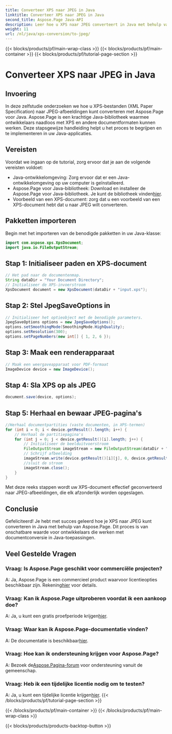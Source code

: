 ```yaml
---
title: Converteer XPS naar JPEG in Java
linktitle: Converteer XPS naar JPEG in Java
second_title: Aspose.Page Java-API
description: Leer hoe u XPS naar JPEG converteert in Java met behulp van Aspose.Page. Een uitgebreide handleiding met stapsgewijze instructies voor een naadloze integratie.
weight: 11
url: /nl/java/xps-conversion/to-jpeg/
---
```


{{< blocks/products/pf/main-wrap-class >}}
{{< blocks/products/pf/main-container >}}
{{< blocks/products/pf/tutorial-page-section >}}

# Converteer XPS naar JPEG in Java

## Invoering
In deze zelfstudie onderzoeken we hoe u XPS-bestanden (XML Paper Specification) naar JPEG-afbeeldingen kunt converteren met Aspose.Page voor Java. Aspose.Page is een krachtige Java-bibliotheek waarmee ontwikkelaars naadloos met XPS en andere documentformaten kunnen werken. Deze stapsgewijze handleiding helpt u het proces te begrijpen en te implementeren in uw Java-applicaties.
## Vereisten
Voordat we ingaan op de tutorial, zorg ervoor dat je aan de volgende vereisten voldoet:
- Java-ontwikkelomgeving: Zorg ervoor dat er een Java-ontwikkelomgeving op uw computer is geïnstalleerd.
-  Aspose.Page voor Java-bibliotheek: Download en installeer de Aspose.Page voor Java-bibliotheek. Je kunt de bibliotheek vinden[hier](https://releases.aspose.com/page/java/).
- Voorbeeld van een XPS-document: zorg dat u een voorbeeld van een XPS-document hebt dat u naar JPEG wilt converteren.
## Pakketten importeren
Begin met het importeren van de benodigde pakketten in uw Java-klasse:
```java
import com.aspose.xps.XpsDocument;
import java.io.FileOutputStream;
```
## Stap 1: Initialiseer paden en XPS-document
```java
// Het pad naar de documentenmap.
String dataDir = "Your Document Directory";
// Initialiseer de XPS-invoerstroom
XpsDocument document = new XpsDocument(dataDir + "input.xps");
```
## Stap 2: Stel JpegSaveOptions in
```java
// Initialiseer het optieobject met de benodigde parameters.
JpegSaveOptions options = new JpegSaveOptions();
options.setSmoothingMode(SmoothingMode.HighQuality);
options.setResolution(300);
options.setPageNumbers(new int[] { 1, 2, 6 });
```
## Stap 3: Maak een renderapparaat
```java
// Maak een weergaveapparaat voor PDF-formaat
ImageDevice device = new ImageDevice();
```
## Stap 4: Sla XPS op als JPEG
```java
document.save(device, options);
```
## Stap 5: Herhaal en bewaar JPEG-pagina's
```java
//Herhaal documentpartities (vaste documenten, in XPS-termen)
for (int i = 0; i < device.getResult().length; i++) {
    // Herhaal de partitiepagina's
    for (int j = 0; j < device.getResult()[i].length; j++) {
        // Initialiseer de beelduitvoerstroom
        FileOutputStream imageStream = new FileOutputStream(dataDir + "XPStoJPEG" + "_" + (i + 1) + "_" + (j + 1) + ".jpeg");
        // Schrijf afbeelding
        imageStream.write(device.getResult()[i][j], 0, device.getResult()[i][j].length);
        //sluit de stroom
        imageStream.close();
    }
}
```
Met deze reeks stappen wordt uw XPS-document effectief geconverteerd naar JPEG-afbeeldingen, die elk afzonderlijk worden opgeslagen.
## Conclusie
Gefeliciteerd! Je hebt met succes geleerd hoe je XPS naar JPEG kunt converteren in Java met behulp van Aspose.Page. Dit proces is van onschatbare waarde voor ontwikkelaars die werken met documentconversie in Java-toepassingen.
## Veel Gestelde Vragen

### Vraag: Is Aspose.Page geschikt voor commerciële projecten?
 A: Ja, Aspose.Page is een commercieel product waarvoor licentieopties beschikbaar zijn. Rekening[hier](https://purchase.aspose.com/buy) voor details.
### Vraag: Kan ik Aspose.Page uitproberen voordat ik een aankoop doe?
 A: Ja, u kunt een gratis proefperiode krijgen[hier](https://releases.aspose.com/).
### Vraag: Waar kan ik Aspose.Page-documentatie vinden?
 A: De documentatie is beschikbaar[hier](https://reference.aspose.com/page/java/).
### Vraag: Hoe kan ik ondersteuning krijgen voor Aspose.Page?
 A: Bezoek de[Aspose.Pagina-forum](https://forum.aspose.com/c/page/39) voor ondersteuning vanuit de gemeenschap.
### Vraag: Heb ik een tijdelijke licentie nodig om te testen?
 A: Ja, u kunt een tijdelijke licentie krijgen[hier](https://purchase.aspose.com/temporary-license/).
{{< /blocks/products/pf/tutorial-page-section >}}

{{< /blocks/products/pf/main-container >}}
{{< /blocks/products/pf/main-wrap-class >}}

{{< blocks/products/products-backtop-button >}}
